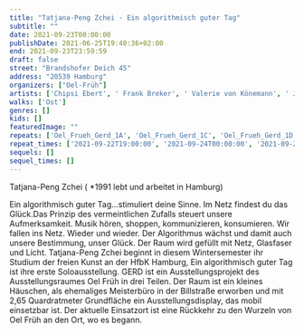 ```yaml
---
title: "Tatjana-Peng Zchei - Ein algorithmisch guter Tag"
subtitle: ""
date: 2021-09-23T00:00:00
publishDate: 2021-06-25T19:40:36+02:00
end: 2021-09-23T23:59:59
draft: false
street: "Brandshofer Deich 45"
address: "20539 Hamburg"
organizers: ["Oel-Früh"]
artists: ['Chipsi Ebert', ' Frank Breker', ' Valerie von Könemann', ' Jil Lahr', ' Tatjana-Peng Zchei']
walks: ['Ost']
genres: []
kids: []
featuredImage: ""
repeats: ['Oel_Frueh_Gerd_1A', 'Oel_Frueh_Gerd_1C', 'Oel_Frueh_Gerd_1D', 'Oel_Frueh_Gerd_1E']
repeat_times: ['2021-09-22T19:00:00', '2021-09-24T00:00:00', '2021-09-25T00:00:00', '2021-09-26T00:00:00']
sequels: []
sequel_times: []
---
```


Tatjana-Peng Zchei ( \*1991 lebt und arbeitet in Hamburg)

Ein algorithmisch guter Tag…stimuliert deine Sinne. Im Netz findest du das Glück.Das Prinzip des vermeintlichen Zufalls steuert unsere Aufmerksamkeit. Musik hören, shoppen, kommunizieren, konsumieren. Wir fallen ins Netz. Wieder und wieder. Der Algorithmus wächst und damit auch unsere Bestimmung, unser Glück. Der Raum wird gefüllt mit Netz, Glasfaser und Licht. Tatjana-Peng Zchei beginnt in diesem Wintersemester ihr Studium der freien Kunst an der HfbK Hamburg, Ein algorithmisch guter Tag ist ihre erste Soloausstellung. GERD ist ein Ausstellungsprojekt des Ausstellungsraumes Oel Früh in drei Teilen. Der Raum ist ein kleines Häuschen, als ehemaliges Meisterbüro in der Billstraße erworben und mit 2,65  Quardratmeter  Grundfläche ein Ausstellungsdisplay, das mobil einsetzbar ist. Der aktuelle Einsatzort ist eine Rückkehr zu den Wurzeln von Oel Früh an den Ort, wo es begann.